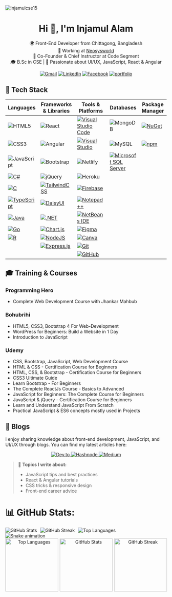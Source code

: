 <p align="left"> <img src="https://komarev.com/ghpvc/?username=injamulcse15&label=Profile%20views&color=0e75b6&style=flat" alt="injamulcse15" /> </p>

<h1 align="center">Hi 👋, I'm Injamul Alam</h1>
<p align="center">🌍 Front-End Developer from Chittagong, Bangladesh <br/>
  💼 Working at <a href="https://www.neosysworld.com/">Neosysworld</a> <br/>
  💼 Co-Founder & Chief Instructor at Code Segment <br/>
  🎓 B.Sc in CSE | 🚀 Passionate about UI/UX, JavaScript, React & Angular
</p>
  
<div align="center">
  
[![Gmail](https://img.shields.io/badge/gmail-%230077B5.svg?style=for-the-badge&logo=Gmail&logoColor=white)](mailto:yeasin.mohammod018@gmail.com/) [![LinkedIn](https://img.shields.io/badge/linkedin-%230077B5.svg?style=for-the-badge&logo=linkedin&logoColor=white)](https://www.linkedin.com/in/md-injamul-ismam-9688b8210/) [![Facebook](https://img.shields.io/badge/Facebook-%231877F2.svg?style=for-the-badge&logo=Facebook&logoColor=white)](https://www.facebook.com/injamulCSE15/) [![portfolio](https://img.shields.io/badge/my_portfolio-000?style=for-the-badge&logo=ko-fi&logoColor=white)](https://injamul-s-portfolio.netlify.app/)
</div>

## 🚀 Tech Stack

| Languages        | Frameworks & Libraries     | Tools & Platforms        | Databases              | Package Manager |
|------------------|----------------------------|--------------------------|------------------------|-----------------|
| ![HTML5](https://img.shields.io/badge/HTML5-E34F26?style=flat&logo=html5&logoColor=white) | ![React](https://img.shields.io/badge/React-61DAFB?style=flat&logo=react&logoColor=black) | [![Visual Studio Code](https://custom-icon-badges.demolab.com/badge/Visual%20Studio%20Code-0078d7.svg?logo=vsc&logoColor=white)](#) | ![MongoDB](https://img.shields.io/badge/MongoDB-47A248?style=flat&logo=mongodb&logoColor=white) | [![NuGet](https://img.shields.io/badge/NuGet-004880?logo=nuget&logoColor=fff)](#) |
| ![CSS3](https://img.shields.io/badge/CSS3-1572B6?style=flat&logo=css3&logoColor=white) | ![Angular](https://img.shields.io/badge/Angular-DD0031?style=flat&logo=angular&logoColor=white) | [![Visual Studio](https://custom-icon-badges.demolab.com/badge/Visual%20Studio-5C2D91.svg?&logo=visual-studio&logoColor=white)](#)  | ![MySQL](https://img.shields.io/badge/MySQL-4479A1?style=flat&logo=mysql&logoColor=white) | [![npm](https://img.shields.io/badge/npm-CB3837?logo=npm&logoColor=fff)](#) |
| ![JavaScript](https://img.shields.io/badge/JavaScript-F7DF1E?style=flat&logo=javascript&logoColor=black) | ![Bootstrap](https://img.shields.io/badge/Bootstrap-563D7C?style=flat&logo=bootstrap&logoColor=white) | ![Netlify](https://img.shields.io/badge/Netlify-00C7B7?style=flat&logo=netlify&logoColor=white) | [![Microsoft SQL Server](https://custom-icon-badges.demolab.com/badge/Microsoft%20SQL%20Server-CC2927?logo=mssqlserver-white&logoColor=white)](#) |
| [![C#](https://custom-icon-badges.demolab.com/badge/C%23-%23239120.svg?logo=cshrp&logoColor=white)](#) | ![jQuery](https://img.shields.io/badge/jQuery-0769AD?style=flat&logo=jquery&logoColor=white) | ![Heroku](https://img.shields.io/badge/Heroku-430098?style=flat&logo=heroku&logoColor=white) |                        |
| [![C](https://img.shields.io/badge/C-00599C?logo=c&logoColor=white)](#) | [![TailwindCSS](https://img.shields.io/badge/Tailwind%20CSS-%2338B2AC.svg?logo=tailwind-css&logoColor=white)](#) | [![Firebase](https://img.shields.io/badge/Firebase-FFCA28?style=flat&logo=firebase&logoColor=black)](#) | |
| [![TypeScript](https://img.shields.io/badge/TypeScript-3178C6?logo=typescript&logoColor=fff)](#) | [![DaisyUI](https://img.shields.io/badge/DaisyUI-5A0EF8?logo=daisyui&logoColor=fff)](#) | [![Notepad++](https://img.shields.io/badge/Notepad++-90E59A.svg?&logo=notepad%2b%2b&logoColor=black)](#) | |
| [![Java](https://img.shields.io/badge/Java-%23ED8B00.svg?logo=openjdk&logoColor=white)](#) | [![.NET](https://img.shields.io/badge/.NET-512BD4?logo=dotnet&logoColor=fff)](#) | [![NetBeans IDE](https://img.shields.io/badge/NetBeans%20IDE-1B6AC6.svg?logo=apache-netbeans-ide&logoColor=white)](#) | | |
| [![Go](https://img.shields.io/badge/Go-%2300ADD8.svg?&logo=go&logoColor=white)](#) | [![Chart.js](https://img.shields.io/badge/Chart.js-FF6384?logo=chartdotjs&logoColor=fff)](#) | [![Figma](https://img.shields.io/badge/Figma-F24E1E?logo=figma&logoColor=white)](#) | | |
| [![R](https://img.shields.io/badge/R-%23276DC3.svg?logo=r&logoColor=white)](#) | [![NodeJS](https://img.shields.io/badge/Node.js-6DA55F?logo=node.js&logoColor=white)](#) | [![Canva](https://img.shields.io/badge/Canva-%2300C4CC.svg?&logo=Canva&logoColor=white)](#) | |
| | [![Express.js](https://img.shields.io/badge/Express.js-%23404d59.svg?logo=express&logoColor=%2361DAFB)](#) | [![Git](https://img.shields.io/badge/Git-F05032?logo=git&logoColor=fff)](#) | |
| | | [![GitHub](https://img.shields.io/badge/GitHub-%23121011.svg?logo=github&logoColor=white)](#) | |


## 🎓 Training & Courses

### Programming Hero

- Complete Web Development Course with Jhankar Mahbub
### Bohubrihi

- HTML5, CSS3, Bootstrap 4 For Web-Development 
- WordPress for Beginners: Build a Website in 1 Day
- Introduction to JavaScript
 
### Udemy
- CSS, Bootstrap, JavaScript, Web Development Course
- HTML & CSS - Certification Course for Beginners
- HTML, CSS, & Bootstrap - Certification Course for Beginners
- CSS3 Ultimate Guide
- Learn Bootstrap - For Beginners
- The Complete ReactJs Course - Basics to Advanced
- JavaScript for Beginners: The Complete Course for Beginners
- JavaScript & jQuery - Certification Course for Beginners 
- Learn and Understand JavaScript From Scratch
- Practical JavaScript & ES6 concepts mostly used in Projects


## 📝 Blogs
I enjoy sharing knowledge about front-end development, JavaScript, and UI/UX through blogs.
You can find my latest articles here:

<p align="center">
  <a href="https://dev.to/injamulcse15">
    <img src="https://img.shields.io/badge/Dev.to-0A0A0A?style=flat&logo=dev.to&logoColor=white" alt="Dev.to" />
  </a>
  <a href="https://hashnode.com/@InjamulCSE15">
    <img src="https://img.shields.io/badge/Hashnode-2962FF?style=flat&logo=hashnode&logoColor=white" alt="Hashnode" />
  </a>
  <a href="https://medium.com/@injamul-cse15">
    <img src="https://img.shields.io/badge/Medium-12100E?style=flat&logo=medium&logoColor=white" alt="Medium" />
  </a>
</p>



> 📌 **Topics I write about:**
> - JavaScript tips and best practices
> - React & Angular tutorials
> - CSS tricks & responsive design
> - Front-end career advice

# 📊 GitHub Stats:
<div style="display: flex; flex-wrap: wrap; gap: 10px;">
  <img src="https://github-readme-stats.vercel.app/api?username=injamulcse15&theme=dark&hide_border=false&include_all_commits=true&count_private=false" alt="GitHub Stats" />
  <img src="https://nirzak-streak-stats.vercel.app/?user=injamulcse15&theme=dark&hide_border=false" alt="GitHub Streak" />
  <img src="https://github-readme-stats.vercel.app/api/top-langs/?username=injamulcse15&theme=dark&hide_border=false&include_all_commits=true&count_private=false&layout=compact" alt="Top Languages" />
</div>


<img src="https://raw.githubusercontent.com/injamulcse15/injamulcse15/output/snake.svg" alt="Snake animation" />




<div align="center" style="display: flex; justify-content: center; gap: 5px;">
  <img src="https://github-readme-stats.vercel.app/api/top-langs?username=injamulcse15&show_icons=true&locale=en&layout=compact" alt="Top Languages" height="165px"/>
  <img src="https://github-readme-stats.vercel.app/api?username=injamulcse15&show_icons=true&locale=en" alt="GitHub Stats" height="165px"/>
  <img src="https://github-readme-streak-stats.herokuapp.com/?user=injamulcse15&" alt="GitHub Streak" height="165px"/>
</div>


